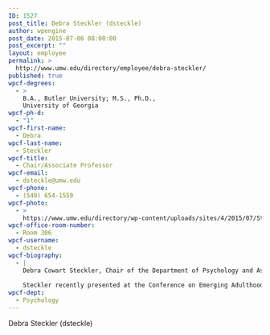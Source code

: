 ```yaml
---
ID: 1527
post_title: Debra Steckler (dsteckle)
author: wpengine
post_date: 2015-07-06 08:00:00
post_excerpt: ""
layout: employee
permalink: >
  http://www.umw.edu/directory/employee/debra-steckler/
published: true
wpcf-degrees:
  - >
    B.A., Butler University; M.S., Ph.D.,
    University of Georgia
wpcf-ph-d:
  - "1"
wpcf-first-name:
  - Debra
wpcf-last-name:
  - Steckler
wpcf-title:
  - Chair/Associate Professor
wpcf-email:
  - dsteckle@umw.edu
wpcf-phone:
  - (540) 654-1559
wpcf-photo:
  - >
    https://www.umw.edu/directory/wp-content/uploads/sites/4/2015/07/Steckler-Debra09.jpg
wpcf-office-room-number:
  - Room 306
wpcf-username:
  - dsteckle
wpcf-biography:
  - |
    Debra Cowart Steckler, Chair of the Department of Psychology and Associate Professor of Psychology, earned a Ph.D. (1981) and an M.S. (1978) from the University of Georgia, after receiving a B.A. (1975) in psychology from Butler University. A member of the Association for Psychological Science and the Virginia Psychological Association, Dr. Steckler is an expert in the areas of adolescent development, the influence of media violence on behavior, sports psychology and the psychology of criminal behavior. She was awarded a 2011-2012 Mary Washington Faculty Development Grant for the project “An Investigation of the Foundation of Arnett’s New Life Stage: Emerging Adulthood.”
    
    Steckler recently presented at the Conference on Emerging Adulthood, the Spring Convention of the Virginia Psychological Association and the Annual Meeting of the Southeastern Psychological Association.
wpcf-dept:
  - Psychology
---
```

Debra Steckler (dsteckle)
